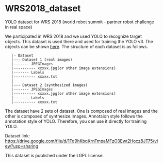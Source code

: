 # WRS2018_dataset

YOLO dataset for WRS 2018 (world robot summit - partner robot challenge in real space)

We participated in WRS 2018 and we used YOLO to recognize target objects.
This dataset is used there and used for training the YOLO v3.
The objects can be shown [here](https://github.com/wrs-prc-realspace/WRS2018Tokyo/blob/master/known_objects.md).
The structure of each dataset is as follows.

```
   |- Dataset
   |--- Dataset 1 (real images)
   |------- JPEGImages
   |---------- xxxxx.jpg(or other image extensions)
   |------- Labels
   |---------- xxxxx.txt
   | 
   |--- Dataset 2 (synthesized images)
   |------- JPEGImages
   |---------- xxxxx.jpg(or other image extensions)
   |------- Labels
   |---------- xxxxx.txt
```

The dataset have 2 sets of dataset. One is composed of real images and the other is composed of synthesize images.
Annotaion style follows the annotation style of YOLO. Therefore, you can use it directly for training YOLO.

Dataset link: https://drive.google.com/file/d/1Tq9hKbqKrnTmpaMFzO3Ewt2Hocz8JT75/view?usp=sharing

This dataset is published under the LGPL license.
